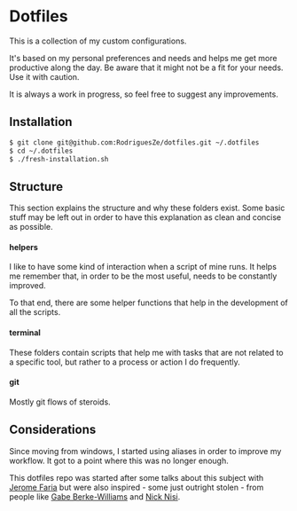 # Dotfiles

This is a collection of my custom configurations. 

It's based on my personal preferences and needs and helps me get more productive along the day. Be aware that it might not be a fit for your needs. Use it with caution.

It is always a work in progress, so feel free to suggest any improvements.



## Installation

```markdown
$ git clone git@github.com:RodriguesZe/dotfiles.git ~/.dotfiles
$ cd ~/.dotfiles
$ ./fresh-installation.sh
```



## Structure

This section explains the structure and why these folders exist. Some basic stuff may be left out in order to have this explanation as clean and concise as possible.

#### helpers

I like to have some kind of interaction when a script of mine runs. It helps me remember that, in order to be the most useful, needs to be constantly improved. 

To that end, there are some helper functions that help in the development of all the scripts. 

#### terminal

These folders contain scripts that help me with tasks that are not related to a specific tool, but rather to a process or action I do frequently.

#### git

Mostly git flows of steroids.



## Considerations

Since moving from windows, I started using aliases in order to improve my workflow. It got to a point where this was no longer enough.

This dotfiles repo was started after some talks about this subject with [Jerome Faria] but were also inspired - some just outright stolen - from people like [Gabe Berke-Williams] and [Nick Nisi].



[Jerome Faria]: https://github.com/jeromefaria/dotfiles
[Gabe Berke-Williams]: https://github.com/gabebw/dotfiles
[Nick Nisi]: https://github.com/nicknisi/dotfiles